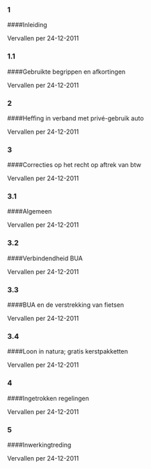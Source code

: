 <meta http-equiv='Content-Type' content='text/html; charset=utf-8' />

### 1  

####Inleiding

Vervallen per 24-12-2011 

### 1.1  

####Gebruikte begrippen en afkortingen

Vervallen per 24-12-2011 

### 2  

####Heffing in verband met privé-gebruik auto

Vervallen per 24-12-2011 

### 3  

####Correcties op het recht op aftrek van btw

Vervallen per 24-12-2011 

### 3.1  

####Algemeen

Vervallen per 24-12-2011 

### 3.2  

####Verbindendheid BUA

Vervallen per 24-12-2011 

### 3.3  

####BUA en de verstrekking van fietsen

Vervallen per 24-12-2011 

### 3.4  

####Loon in natura; gratis kerstpakketten

Vervallen per 24-12-2011 

### 4  

####Ingetrokken regelingen

Vervallen per 24-12-2011 

### 5  

####Inwerkingtreding

Vervallen per 24-12-2011 

